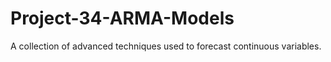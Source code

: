 # Project-34-ARMA-Models
A collection of advanced techniques used to forecast continuous variables.
